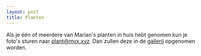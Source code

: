 ```yaml
---
layout: post
title: Planten
---
```


Als je één of meerdere van Marian's planten in huis hebt genomen kun je foto's sturen naar [plant@mvx.xyz](mailto:plant@mvx.xyz). Dan zullen deze in de [gallerij](https://mv8.xyz/gallery/) opgenomen worden.